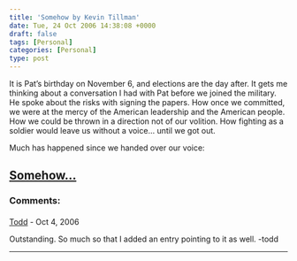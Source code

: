 ```yaml
---
title: 'Somehow by Kevin Tillman'
date: Tue, 24 Oct 2006 14:38:08 +0000
draft: false
tags: [Personal]
categories: [Personal]
type: post
---
```


It is Pat’s birthday on November 6, and elections are the day after. It gets me thinking about a conversation I had with Pat before we joined the military. He spoke about the risks with signing the papers. How once we committed, we were at the mercy of the American leadership and the American people. How we could be thrown in a direction not of our volition. How fighting as a soldier would leave us without a voice… until we got out.

Much has happened since we handed over our voice:

[Somehow...](http://www.truthdig.com/report/item/200601019_after_pats_birthday/)
---
### Comments:
####
[Todd](http://www.dma.org/cgi-bin/cgiwrap/tw/toddblog "taw@pobox.com") - <time datetime="2006-10-26 00:39:03">Oct 4, 2006</time>

Outstanding. So much so that I added an entry pointing to it as well. -todd
<hr />
